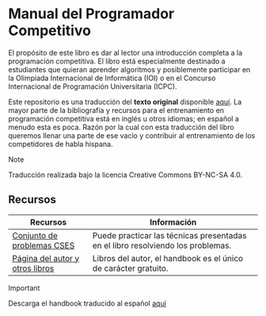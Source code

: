 # Manual del Programador Competitivo

El propósito de este libro es dar al lector una introducción completa a la programación competitiva.
El libro está especialmente destinado a estudiantes que quieran aprender algoritmos y posiblemente participar en la Olimpiada Internacional de Informática (IOI) o en el Concurso Internacional de Programación Universitaria (ICPC).

Este repositorio es una traducción del **texto original** disponible [aquí](https://github.com/pllk/cphb).
La mayor parte de la bibliografía y recursos para el entrenamiento en programación competitiva está en inglés u otros idiomas; en español a menudo esta es poca. Razón por la cual con esta traducción del libro queremos llenar una parte de ese vacío y contribuir al entrenamiento de los competidores de habla hispana.

> [!NOTE]
> Traducción realizada bajo la licencia Creative Commons BY-NC-SA 4.0.

## Recursos

| Recursos                   | Información |
| -------------------------- | ----------- |
| [Conjunto de problemas CSES](https://cses.fi/problemset/) | Puede practicar las técnicas presentadas en el libro resolviendo los problemas. |
| [Página del autor y otros libros](https://cses.fi/book/) | Libros del autor, el handbook es el único de carácter gratuito. |

> [!IMPORTANT]
> Descarga el handbook traducido al español [aquí](https://github.com/zlarosav/cphb-es/blob/main/book.pdf)